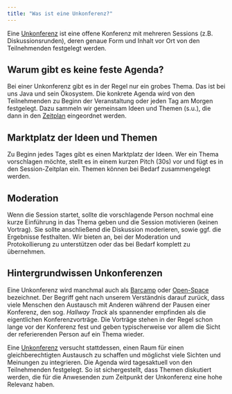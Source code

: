 ```yaml
---
title: "Was ist eine Unkonferenz?"
---
```


Eine [Unkonferenz](https://de.wikipedia.org/wiki/Tagung#Unkonferenz) ist eine offene Konferenz mit mehreren Sessions (z.B. Diskussionsrunden), deren genaue Form und Inhalt vor Ort von den Teilnehmenden festgelegt werden.

## Warum gibt es keine feste Agenda?

Bei einer Unkonferenz gibt es in der Regel nur ein grobes Thema.
Das ist bei uns Java und sein Ökosystem.
Die konkrete Agenda wird von den Teilnehmenden zu Beginn der Veranstaltung oder jeden Tag am Morgen festgelegt.
Dazu sammeln wir gemeinsam Ideen und Themen (s.u.), die dann in den [Zeitplan](../programm/#zeitplan) eingeordnet werden.

## Marktplatz der Ideen und Themen

Zu Beginn jedes Tages gibt es einen Marktplatz der Ideen.
Wer ein Thema vorschlagen möchte, stellt es in einem kurzen Pitch (30s) vor und fügt es in den Session-Zeitplan ein.
Themen können bei Bedarf zusammengelegt werden.

[//]: # (TODO Symbolbild Session-Zeitplan)

## Moderation

Wenn die Session startet, sollte die vorschlagende Person nochmal eine kurze Einführung in das Thema geben und die Session motivieren (keinen Vortrag).
Sie sollte anschließend die Diskussion moderieren, sowie ggf. die Ergebnisse festhalten.
Wir bieten an, bei der Moderation und Protokollierung zu unterstützen oder das bei Bedarf komplett zu übernehmen.


## Hintergrundwissen Unkonferenzen

Eine Unkonferenz wird manchmal auch als [Barcamp](https://de.wikipedia.org/wiki/Barcamp) oder [Open-Space](https://de.wikipedia.org/wiki/Open_Space) bezeichnet.
Der Begriff geht nach unserem Verständnis darauf zurück, dass viele Menschen den Austausch mit Anderen während der Pausen einer Konferenz, den sog. _Hallway Track_ als spannender empfinden als die eigentlichen Konferenzvorträge.
Die Vorträge stehen in der Regel schon lange vor der Konferenz fest und geben typischerweise vor allem die Sicht der referierenden Person auf ein Thema wieder.

Eine [Unkonferenz](https://www.heise.de/meinung/Unkonferenzen-Flexibles-Format-fuer-kreativen-Austausch-ein-Interview-9780367.html) versucht stattdessen, einen Raum für einen gleichberechtigten Austausch zu schaffen und möglichst viele Sichten und Meinungen zu integrieren.
Die Agenda wird tagesaktuell von den Teilnehmenden festgelegt.
So ist sichergestellt, dass Themen diskutiert werden, die für die Anwesenden zum Zeitpunkt der Unkonferenz eine hohe Relevanz haben. 